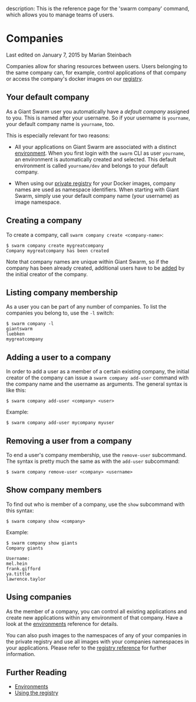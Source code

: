 description: This is the reference page for the 'swarm company' command, which allows you to manage teams of users.

# Companies

<p class="lastmod">Last edited on January 7, 2015 by Marian Steinbach</p>

Companies allow for sharing resources between users. Users belonging to the same company can, for example, control applications of that company or access the company's docker images on our [registry](../registry/).

## Your default company

As a Giant Swarm user you automatically have a _default company_ assigned to you. This is named after your username. So if your username is `yourname`, your default company name is `yourname`, too.

This is especially relevant for two reasons:

* All your applications on Giant Swarm are associated with a distinct [environment](../env/). When you first login with the `swarm` CLI as user `yourname`, an environment is automatically created and selected. This default environment is called `yourname/dev` and belongs to your default company.

* When using our [private registry](../registry/) for your Docker images, company names are used as namespace identifiers. When starting with Giant Swarm, simply use your default company name (your username) as image namespace.

## Creating a company

To create a company, call `swarm company create <company-name>`:

    $ swarm company create mygreatcompany
    Company mygreatcompany has been created

Note that company names are unique within Giant Swarm, so if the company has been already created, additional users have to be [added](#adding-a-user-to-a-company) by the initial creator of the company.

## Listing company membership

As a user you can be part of any number of companies. To list the companies you belong to, use the `-l` switch:

    $ swarm company -l
    giantswarm
    luebken
    mygreatcompany


## Adding a user to a company

In order to add a user as a member of a certain existing company, the initial creator of the company can issue a `swarm company add-user` command with the company name and the username as arguments. The general syntax is like this:

    $ swarm company add-user <company> <user>

Example:

    $ swarm company add-user mycompany myuser

## Removing a user from a company

To end a user's company membership, use the `remove-user` subcommand. The syntax is pretty much the same as with the `add-user` subcommand:

    $ swarm company remove-user <company> <username>

## Show company members

To find out who is member of a company, use the `show` subcommand with this syntax:

    $ swarm company show <company>

Example:

    $ swarm company show giants
    Company giants

    Username:
    mel.hein
    frank.gifford
    ya.tittle
    lawrence.taylor

<!-- TODO: Deleting a company (cannot yet explain this well) -->

## Using companies

As the member of a company, you can control all existing applications and create new applications within any environment of that company. Have a look at the [environments](../env/) reference for details.

You can also push images to the namespaces of any of your companies in the private registry and use all images with your companies namespaces in your applications. Please refer to the [registry reference](../registry/) for further information.

## Further Reading

* [Environments](../env/)
* [Using the registry](../registry/)
